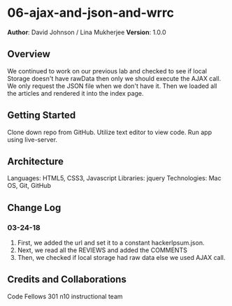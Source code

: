# 06-ajax-and-json-and-wrrc

**Author**: David Johnson / Lina Mukherjee
**Version**: 1.0.0 

## Overview
We continued to work on our previous lab and checked to see if local Storage doesn't have rawData then only we should execute the AJAX call. We only request the JSON file when we don't have it. Then we loaded all the articles and rendered it into the index page. 


## Getting Started
Clone down repo from GitHub. Utilize text editor to view code. Run app using live-server. 


## Architecture
Languages: HTML5, CSS3, Javascript
Libraries: jquery
Technologies: Mac OS, Git, GitHub 

## Change Log
  ### 03-24-18
  1. First, we added the url and set it to a constant hackerIpsum.json.
  2. Next, we read all the REVIEWS and added the COMMENTS
  3. Then, we checked if local storage had raw data else we used AJAX call. 
  


## Credits and Collaborations
Code Fellows 301 n10 instructional team
